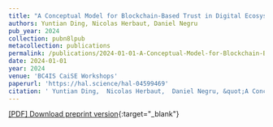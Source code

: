 ```yaml
---
title: "A Conceptual Model for Blockchain-Based Trust in Digital Ecosystems"
authors: Yuntian Ding, Nicolas Herbaut, Daniel Negru
pub_year: 2024
collection: pubn8lpub
metacollection: publications
permalink: /publications/2024-01-01-A-Conceptual-Model-for-Blockchain-Based-Trust-in-Digital-Ecosystems
date: 2024-01-01
year: 2024
venue: 'BC4IS CaiSE Workshops'
paperurl: 'https://hal.science/hal-04599469'
citation: ' Yuntian Ding,  Nicolas Herbaut,  Daniel Negru, &quot;A Conceptual Model for Blockchain-Based Trust in Digital Ecosystems.&quot; BC4IS CaiSE Workshops, 2024.'
---
```

[\[PDF\] Download preprint version](https://hal.science/hal-04599469){:target="_blank"}
